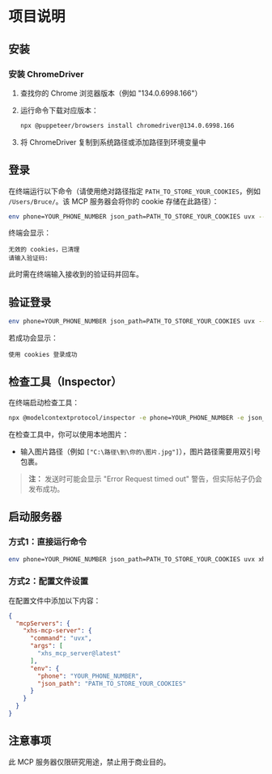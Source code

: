 # 项目说明

## 安装

### 安装 ChromeDriver

1. 查找你的 Chrome 浏览器版本（例如 "134.0.6998.166"）
2. 运行命令下载对应版本：

   ```bash
   npx @puppeteer/browsers install chromedriver@134.0.6998.166
   ```

3. 将 ChromeDriver 复制到系统路径或添加路径到环境变量中

## 登录

在终端运行以下命令（请使用绝对路径指定 `PATH_TO_STORE_YOUR_COOKIES`，例如 `/Users/Bruce/`。该 MCP 服务器会将你的 cookie 存储在此路径）：

```bash
env phone=YOUR_PHONE_NUMBER json_path=PATH_TO_STORE_YOUR_COOKIES uvx --from xhs_mcp_server@latest login
```

终端会显示：

```
无效的 cookies，已清理
请输入验证码:
```

此时需在终端输入接收到的验证码并回车。

## 验证登录

```bash
env phone=YOUR_PHONE_NUMBER json_path=PATH_TO_STORE_YOUR_COOKIES uvx --from xhs_mcp_server@latest login
```

若成功会显示：

```
使用 cookies 登录成功
```

## 检查工具（Inspector）

在终端启动检查工具：

```bash
npx @modelcontextprotocol/inspector -e phone=YOUR_PHONE_NUMBER -e json_path=PATH_TO_STORE_YOUR_COOKIES uvx xhs_mcp_server@latest
```

在检查工具中，你可以使用本地图片：

- 输入图片路径（例如 `["C:\路径\到\你的\图片.jpg"]`），图片路径需要用双引号包裹。

> **注：** 发送时可能会显示 "Error Request timed out" 警告，但实际帖子仍会发布成功。

## 启动服务器

### 方式1：直接运行命令

```bash
env phone=YOUR_PHONE_NUMBER json_path=PATH_TO_STORE_YOUR_COOKIES uvx xhs_mcp_server@latest
```

### 方式2：配置文件设置

在配置文件中添加以下内容：

```json
{
  "mcpServers": {
    "xhs-mcp-server": {
      "command": "uvx",
      "args": [
        "xhs_mcp_server@latest"
      ],
      "env": {
        "phone": "YOUR_PHONE_NUMBER",
        "json_path": "PATH_TO_STORE_YOUR_COOKIES"
      }
    }
  }
}
```

## 注意事项

此 MCP 服务器仅限研究用途，禁止用于商业目的。
